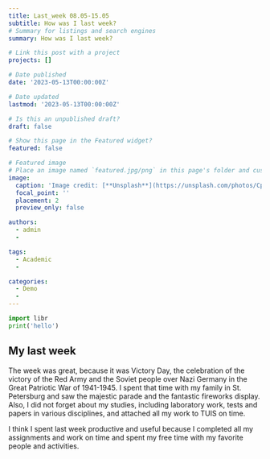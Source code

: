 ```yaml
---
title: Last_week 08.05-15.05
subtitle: How was I last week?
# Summary for listings and search engines
summary: How was I last week?

# Link this post with a project
projects: []

# Date published
date: '2023-05-13T00:00:00Z'

# Date updated
lastmod: '2023-05-13T00:00:00Z'

# Is this an unpublished draft?
draft: false

# Show this page in the Featured widget?
featured: false

# Featured image
# Place an image named `featured.jpg/png` in this page's folder and customize its options here.
image:
  caption: 'Image credit: [**Unsplash**](https://unsplash.com/photos/CpkOjOcXdUY)'
  focal_point: ''
  placement: 2
  preview_only: false

authors:
  - admin
  - 

tags:
  - Academic
  - 

categories:
  - Demo
  - 
---
```


```python
import libr
print('hello')
```

## My last week

The week was great, because it was Victory Day, the celebration of the victory of the Red Army and the Soviet people over Nazi Germany in the Great Patriotic War of 1941-1945. I spent that time with my family in St. Petersburg and saw the majestic parade and the fantastic fireworks display. Also, I did not forget about my studies, including laboratory work, tests and papers in various disciplines, and attached all my work to TUIS on time.

I think I spent last week productive and useful because I completed all my assignments and work on time and spent my free time with my favorite people and activities.







